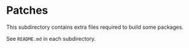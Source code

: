 # Patches

This subdirectory contains extra files required to build some packages.

See `README.md` in each subdirectory.
